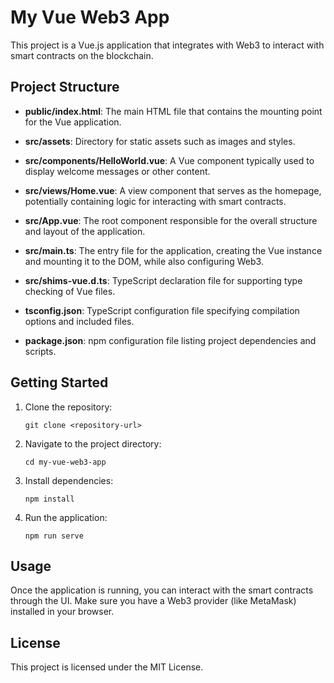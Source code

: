 # My Vue Web3 App

This project is a Vue.js application that integrates with Web3 to interact with smart contracts on the blockchain.

## Project Structure
- **public/index.html**: The main HTML file that contains the mounting point for the Vue application.
         
- **src/assets**: Directory for static assets such as images and styles.
         
- **src/components/HelloWorld.vue**: A Vue component typically used to display welcome messages or other content.
         
- **src/views/Home.vue**: A view component that serves as the homepage, potentially containing logic for interacting with smart contracts.
         
- **src/App.vue**: The root component responsible for the overall structure and layout of the application.
         
- **src/main.ts**: The entry file for the application, creating the Vue instance and mounting it to the DOM, while also configuring Web3.
         
- **src/shims-vue.d.ts**: TypeScript declaration file for supporting type checking of Vue files.
         
- **tsconfig.json**: TypeScript configuration file specifying compilation options and included files.
         
- **package.json**: npm configuration file listing project dependencies and scripts.
         
## Getting Started

1. Clone the repository:
   ```
   git clone <repository-url>
   ```

2. Navigate to the project directory:
   ```
   cd my-vue-web3-app
   ```

3. Install dependencies:
   ```
   npm install
   ```

4. Run the application:
   ```
   npm run serve
   ```

## Usage

Once the application is running, you can interact with the smart contracts through the UI. Make sure you have a Web3 provider (like MetaMask) installed in your browser.

## License

This project is licensed under the MIT License.
